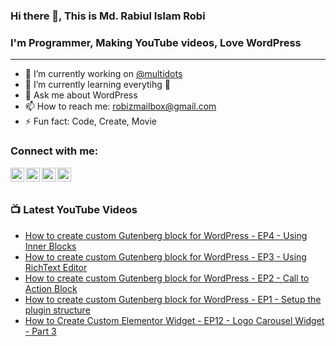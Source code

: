 ### Hi there 👋, This is Md. Rabiul Islam Robi

### I'm Programmer, Making YouTube videos, Love WordPress
---
- 🔭 I’m currently working on [@multidots](https://www.multidots.com/)
- 🌱 I’m currently learning everytihg 🤣
- 💬 Ask me about WordPress
- 📫 How to reach me: robizmailbox@gmail.com
- ⚡ Fun fact: Code, Create, Movie

### Connect with me:

[<img align="left" alt="robizshow | YouTube" width="22px" src="https://cdn.jsdelivr.net/npm/simple-icons@v3/icons/youtube.svg" />](https://www.youtube.com/robizshow)
[<img align="left" alt="robicse11127 | Twitter" width="22px" src="https://cdn.jsdelivr.net/npm/simple-icons@v3/icons/twitter.svg" />](https://twitter.com/robicse11127)
[<img align="left" alt="rabiulislamrobi | LinkedIn" width="22px" src="https://cdn.jsdelivr.net/npm/simple-icons@v3/icons/linkedin.svg" />](https://www.linkedin.com/in/rabiulislamrobi/)
[<img align="left" alt="robizstory | Facebook" width="22px" src="https://cdn.jsdelivr.net/npm/simple-icons@v3/icons/facebook.svg" />](https://www.facebook.com/robizstory)

<br />
<br />

### 📺 Latest YouTube Videos
<!-- YOUTUBE:START -->
- [How to create custom Gutenberg block for WordPress - EP4 - Using Inner Blocks](https://www.youtube.com/watch?v=08VFfZM2thU)
- [How to create custom Gutenberg block for WordPress - EP3 - Using RichText Editor](https://www.youtube.com/watch?v=nJjPzYCgKWo)
- [How to create custom Gutenberg block for WordPress - EP2 - Call to Action Block](https://www.youtube.com/watch?v=nCQBk1rDob8)
- [How to create custom Gutenberg block for WordPress - EP1 - Setup the plugin structure](https://www.youtube.com/watch?v=Jwb6chFdrvc)
- [How to Create Custom Elementor Widget - EP12 - Logo Carousel Widget - Part 3](https://www.youtube.com/watch?v=6f0GS-PqPVU)
<!-- YOUTUBE:END -->